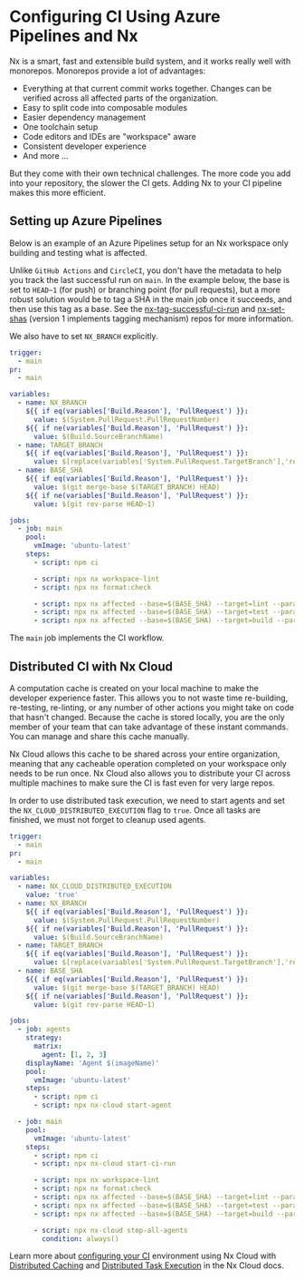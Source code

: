 # Configuring CI Using Azure Pipelines and Nx

Nx is a smart, fast and extensible build system, and it works really well with monorepos. Monorepos provide a lot of advantages:

- Everything at that current commit works together. Changes can be verified across all affected parts of the organization.
- Easy to split code into composable modules
- Easier dependency management
- One toolchain setup
- Code editors and IDEs are "workspace" aware
- Consistent developer experience
- And more ...

But they come with their own technical challenges. The more code you add into your repository, the slower the CI gets. Adding Nx to your CI pipeline makes this more efficient.

## Setting up Azure Pipelines

Below is an example of an Azure Pipelines setup for an Nx workspace only building and testing what is affected.

Unlike `GitHub Actions` and `CircleCI`, you don't have the metadata to help you track the last successful run on `main`. In the example below, the base is set to `HEAD~1` (for push) or branching point (for pull requests), but a more robust solution would be to tag a SHA in the main job once it succeeds, and then use this tag as a base. See the [nx-tag-successful-ci-run](https://github.com/nrwl/nx-tag-successful-ci-run) and [nx-set-shas](https://github.com/nrwl/nx-set-shas) (version 1 implements tagging mechanism) repos for more information.

We also have to set `NX_BRANCH` explicitly.

```yaml
trigger:
  - main
pr:
  - main

variables:
  - name: NX_BRANCH
    ${{ if eq(variables['Build.Reason'], 'PullRequest') }}:
      value: $(System.PullRequest.PullRequestNumber)
    ${{ if ne(variables['Build.Reason'], 'PullRequest') }}:
      value: $(Build.SourceBranchName)
  - name: TARGET_BRANCH
    ${{ if eq(variables['Build.Reason'], 'PullRequest') }}:
      value: $[replace(variables['System.PullRequest.TargetBranch'],'refs/heads/','origin/')]
  - name: BASE_SHA
    ${{ if eq(variables['Build.Reason'], 'PullRequest') }}:
      value: $(git merge-base $(TARGET_BRANCH) HEAD)
    ${{ if ne(variables['Build.Reason'], 'PullRequest') }}:
      value: $(git rev-parse HEAD~1)

jobs:
  - job: main
    pool:
      vmImage: 'ubuntu-latest'
    steps:
      - script: npm ci

      - script: npx nx workspace-lint
      - script: npx nx format:check

      - script: npx nx affected --base=$(BASE_SHA) --target=lint --parallel=3
      - script: npx nx affected --base=$(BASE_SHA) --target=test --parallel=3 --ci --code-coverage
      - script: npx nx affected --base=$(BASE_SHA) --target=build --parallel=3
```

The `main` job implements the CI workflow.

## Distributed CI with Nx Cloud

A computation cache is created on your local machine to make the developer experience faster. This allows you to not waste time re-building, re-testing, re-linting, or any number of other actions you might take on code that hasn't changed. Because the cache is stored locally, you are the only member of your team that can take advantage of these instant commands. You can manage and share this cache manually.

Nx Cloud allows this cache to be shared across your entire organization, meaning that any cacheable operation completed on your workspace only needs to be run once. Nx Cloud also allows you to distribute your CI across multiple machines to make sure the CI is fast even for very large repos.

In order to use distributed task execution, we need to start agents and set the `NX_CLOUD_DISTRIBUTED_EXECUTION` flag to `true`. Once all tasks are finished, we must not forget to cleanup used agents.

```yaml
trigger:
  - main
pr:
  - main

variables:
  - name: NX_CLOUD_DISTRIBUTED_EXECUTION
    value: 'true'
  - name: NX_BRANCH
    ${{ if eq(variables['Build.Reason'], 'PullRequest') }}:
      value: $(System.PullRequest.PullRequestNumber)
    ${{ if ne(variables['Build.Reason'], 'PullRequest') }}:
      value: $(Build.SourceBranchName)
  - name: TARGET_BRANCH
    ${{ if eq(variables['Build.Reason'], 'PullRequest') }}:
      value: $[replace(variables['System.PullRequest.TargetBranch'],'refs/heads/','origin/')]
  - name: BASE_SHA
    ${{ if eq(variables['Build.Reason'], 'PullRequest') }}:
      value: $(git merge-base $(TARGET_BRANCH) HEAD)
    ${{ if ne(variables['Build.Reason'], 'PullRequest') }}:
      value: $(git rev-parse HEAD~1)

jobs:
  - job: agents
    strategy:
      matrix:
        agent: [1, 2, 3]
    displayName: 'Agent $(imageName)'
    pool:
      vmImage: 'ubuntu-latest'
    steps:
      - script: npm ci
      - script: npx nx-cloud start-agent

  - job: main
    pool:
      vmImage: 'ubuntu-latest'
    steps:
      - script: npm ci
      - script: npx nx-cloud start-ci-run

      - script: npx nx workspace-lint
      - script: npx nx format:check
      - script: npx nx affected --base=$(BASE_SHA) --target=lint --parallel=3
      - script: npx nx affected --base=$(BASE_SHA) --target=test --parallel=3 --ci --code-coverage
      - script: npx nx affected --base=$(BASE_SHA) --target=build --parallel=3

      - script: npx nx-cloud stop-all-agents
        condition: always()
```

Learn more about [configuring your CI](https://nx.app/docs/configuring-ci) environment using Nx Cloud with [Distributed Caching](https://nx.app/docs/distributed-caching) and [Distributed Task Execution](https://nx.app/docs/distributed-execution) in the Nx Cloud docs.
